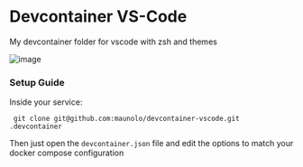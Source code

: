 # Devcontainer VS-Code
My devcontainer folder for vscode with zsh and themes

![image](https://user-images.githubusercontent.com/44609720/181360095-ec173464-a4c2-4172-8836-7ac99c60b9fa.png)

### Setup Guide

Inside your service:
```
 git clone git@github.com:maunolo/devcontainer-vscode.git .devcontainer
```

Then just open the `devcontainer.json` file and edit the options to match your docker compose configuration
